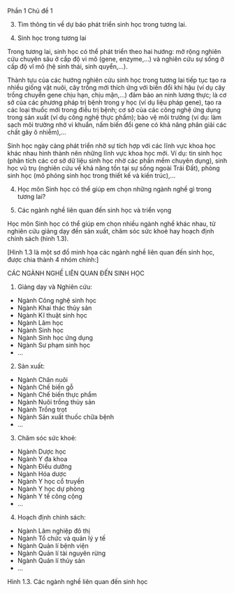 Phần 1
Chủ đề 1

3. Tìm thông tin về dự báo phát triển sinh học trong tương lai.

4. Sinh học trong tương lai

Trong tương lai, sinh học có thể phát triển theo hai hướng: mở rộng nghiên cứu chuyên sâu ở cấp độ vi mô (gene, enzyme,...) và nghiên cứu sự sống ở cấp độ vĩ mô (hệ sinh thái, sinh quyển,...).

Thành tựu của các hướng nghiên cứu sinh học trong tương lai tiếp tục tạo ra nhiều giống vật nuôi, cây trồng mới thích ứng với biến đổi khí hậu (ví dụ cây trồng chuyển gene chịu hạn, chịu mặn,...) đảm bảo an ninh lương thực; là cơ sở của các phương pháp trị bệnh trong y học (ví dụ liệu pháp gene), tạo ra các loại thuốc mới trong điều trị bệnh; cơ sở của các công nghệ ứng dụng trong sản xuất (ví dụ công nghệ thực phẩm); bảo vệ môi trường (ví dụ: làm sạch môi trường nhờ vi khuẩn, nấm biến đổi gene có khả năng phân giải các chất gây ô nhiễm),...

Sinh học ngày càng phát triển nhờ sự tích hợp với các lĩnh vực khoa học khác nhau hình thành nên những lĩnh vực khoa học mới. Ví dụ: tin sinh học (phân tích các cơ sở dữ liệu sinh học nhờ các phần mềm chuyên dụng), sinh học vũ trụ (nghiên cứu về khả năng tồn tại sự sống ngoài Trái Đất), phòng sinh học (mô phỏng sinh học trong thiết kế và kiến trúc),...

4. Học môn Sinh học có thể giúp em chọn những ngành nghề gì trong tương lai?

5. Các ngành nghề liên quan đến sinh học và triển vọng

Học môn Sinh học có thể giúp em chọn nhiều ngành nghề khác nhau, từ nghiên cứu giảng dạy đến sản xuất, chăm sóc sức khoẻ hay hoạch định chính sách (hình 1.3).

[Hình 1.3 là một sơ đồ minh họa các ngành nghề liên quan đến sinh học, được chia thành 4 nhóm chính:]

CÁC NGÀNH NGHỀ LIÊN QUAN ĐẾN SINH HỌC

1. Giảng dạy và Nghiên cứu:
- Ngành Công nghệ sinh học
- Ngành Khai thác thủy sản
- Ngành Kĩ thuật sinh học
- Ngành Lâm học
- Ngành Sinh học
- Ngành Sinh học ứng dụng
- Ngành Sư phạm sinh học
- ...

2. Sản xuất:
- Ngành Chăn nuôi
- Ngành Chế biến gỗ
- Ngành Chế biến thực phẩm
- Ngành Nuôi trồng thủy sản
- Ngành Trồng trọt
- Ngành Sản xuất thuốc chữa bệnh
- ...

3. Chăm sóc sức khoẻ:
- Ngành Dược học
- Ngành Y đa khoa
- Ngành Điều dưỡng
- Ngành Hóa dược
- Ngành Y học cổ truyền
- Ngành Y học dự phòng
- Ngành Y tế công cộng
- ...

4. Hoạch định chính sách:
- Ngành Lâm nghiệp đô thị
- Ngành Tổ chức và quản lý y tế
- Ngành Quản lí bệnh viện
- Ngành Quản lí tài nguyên rừng
- Ngành Quản lí thủy sản
- ...

Hình 1.3. Các ngành nghề liên quan đến sinh học